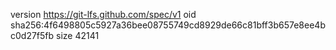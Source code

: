 version https://git-lfs.github.com/spec/v1
oid sha256:4f6498805c5927a36bee08755749cd8929de66c81bff3b657e8ee4bc0d27f5fb
size 42141

